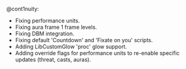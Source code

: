 @cont1nuity:
- Fixing performance units.
- Fixing aura frame 1 frame levels.
- Fixing DBM integration.
- Fixing default 'Countdown' and 'Fixate on you' scripts.
- Adding LibCustomGlow 'proc' glow support.
- Adding override flags for performance units to re-enable specific updates (threat, casts, auras).

